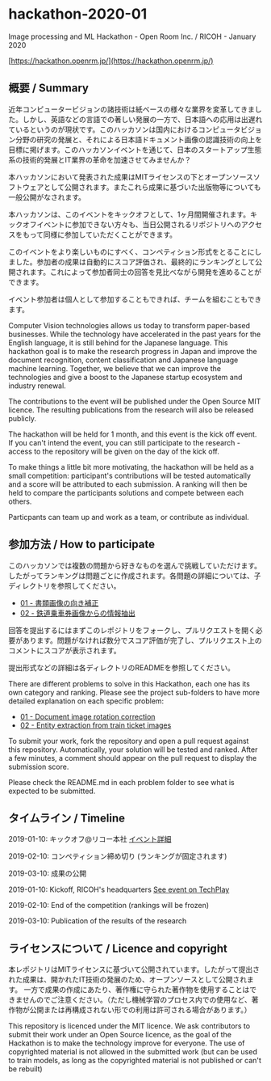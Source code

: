# hackathon-2020-01
Image processing and ML Hackathon - Open Room Inc. / RICOH - January 2020

[https://hackathon.openrm.jp/](https://hackathon.openrm.jp/)

## 概要 / Summary

近年コンピュータービジョンの諸技術は紙ベースの様々な業界を変革してきました。しかし、英語などの言語での著しい発展の一方で、日本語への応用は出遅れているというのが現状です。このハッカソンは国内におけるコンピュータビジョン分野の研究の発展と、それによる日本語ドキュメント画像の認識技術の向上を目標に掲げます。このハッカソンイベントを通じて、日本のスタートアップ生態系の技術的発展とIT業界の革命を加速させてみませんか？

本ハッカソンにおいて発表された成果はMITライセンスの下とオープンソースソフトウェアとして公開されます。またこれら成果に基づいた出版物等についても一般公開がなされます。

本ハッカソンは、このイベントをキックオフとして、1ヶ月間開催されます。キックオフイベントに参加できない方々も、当日公開されるリポジトリへのアクセスをもって同様に参加していただくことができます。

このイベントをより楽しいものにすべく、コンペティション形式をとることにしました。参加者の成果は自動的にスコア評価され、最終的にランキングとして公開されます。これによって参加者同士の回答を見比べながら開発を進めることができます。

イベント参加者は個人として参加することもできれば、チームを組むこともできます。


Computer Vision technologies allows us today to transform paper-based businesses. While the technology have accelerated in the past years for the English language, it is still behind for the Japanese language. This hackathon goal is to make the research progress in Japan and improve the document recognition, content classification and Japanese language machine learning. Together, we believe that we can improve the technologies and give a boost to the Japanese startup ecosystem and industry renewal.


The contributions to the event will be published under the Open Source MIT licence. The resulting publications from the research will also be released publicly.


The hackathon will be held for 1 month, and this event is the kick off event. If you can't intend the event, you can still participate to the research - access to the repository will be given on the day of the kick off.


To make things a little bit more motivating, the hackathon will be held as a small competition: participant's contributions will be tested automatically and a score will be attributed to each submission. A ranking will then be held to compare the participants solutions and compete between each others.


Particpants can team up and work as a team, or contribute as individual.

## 参加方法 / How to participate

このハッカソンでは複数の問題から好きなものを選んで挑戦していただけます。したがってランキングは問題ごとに作成されます。各問題の詳細については、子ディレクトリを参照してください。

 - [01 - 書類画像の向き補正](/01-rotation_correction)
 - [02 - 鉄道乗車券画像からの情報抽出](/02-entity_extraction)

回答を提出するにはまずこのレポジトリをフォークし、プルリクエストを開く必要があります。問題がなければ数分でスコア評価が完了し、プルリクエスト上のコメントにスコアが表示されます。

提出形式などの詳細は各ディレクトリのREADMEを参照してください。


There are different problems to solve in this Hackathon, each one has its own category and ranking. Please see the project sub-folders to have more detailed explanation on each specific problem:

  - [01 - Document image rotation correction](/01-rotation_correction)
  - [02 - Entity extraction from train ticket images](/02-entity_extraction)


To submit your work, fork the repository and open a pull request against this repository. Automatically, your solution will be tested and ranked. After a few minutes, a comment should appear on the pull request to display the submission score.

Please check the README.md in each problem folder to see what is expected to be submitted.

## タイムライン / Timeline

2019-01-10: キックオフ@リコー本社 [イベント詳細](https://techplay.jp/event/763528)

2019-02-10: コンペティション締め切り (ランキングが固定されます)

2019-03-10: 成果の公開


2019-01-10: Kickoff, RICOH's headquarters [See event on TechPlay](https://techplay.jp/event/763528)

2019-02-10: End of the competition (rankings will be frozen)

2019-03-10: Publication of the results of the research

## ライセンスについて / Licence and copyright

本レポジトリはMITライセンスに基づいて公開されています。したがって提出された成果は、開かれたIT技術の発展のため、オープンソースとして公開されます。
一方で成果の作成にあたり、著作権に守られた著作物を使用することはできませんのでご注意ください。（ただし機械学習のプロセス内での使用など、著作物が公開または再構成されない形での利用は許可される場合があります。）


This repository is licenced under the MIT licence. We ask contributors to submit their work under an Open Source licence, as the goal of the Hackathon is to make the technology improve for everyone. The use of copyrighted material is not allowed in the submitted work (but can be used to train models, as long as the copyrighted material is not published or can't be rebuilt)
